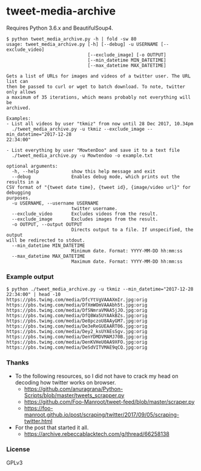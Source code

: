 # tweet-media-archive

Requires Python 3.6.x and BeautifulSoup4.

```
$ python tweet_media_archive.py -h | fold -sw 80
usage: tweet_media_archive.py [-h] [--debug] -u USERNAME [--exclude_video]
                              [--exclude_image] [-o OUTPUT]
                              [--min_datetime MIN_DATETIME]
                              [--max_datetime MAX_DATETIME]

Gets a list of URLs for images and videos of a twitter user. The URL list can
then be passed to curl or wget to batch download. To note, twitter only allows
a maximum of 35 iterations, which means probably not everything will be
archived.

Examples:
- List all videos by user "tkmiz" from now until 28 Dec 2017, 10.34pm
  ./tweet_media_archive.py -u tkmiz --exclude_image --min_datetime="2017-12-28
22:34:00"

- List everything by user "MowtenDoo" and save it to a text file
  ./tweet_media_archive.py -u Mowtendoo -o example.txt

optional arguments:
  -h, --help            show this help message and exit
  --debug               Enables debug mode, which prints out the results in a
CSV format of "{tweet date time}, {tweet id}, {image/video url}" for debugging
purposes.
  -u USERNAME, --username USERNAME
                        twitter username.
  --exclude_video       Excludes videos from the result.
  --exclude_image       Excludes images from the result.
  -o OUTPUT, --output OUTPUT
                        Directs output to a file. If unspecified, the output
will be redirected to stdout.
  --min_datetime MIN_DATETIME
                        Minimum date. Format: YYYY-MM-DD hh:mm:ss
  --max_datetime MAX_DATETIME
                        Maximum date. Format: YYYY-MM-DD hh:mm:ss
```


### Example output

```
$ python ./tweet_media_archive.py -u tkmiz --min_datetime="2017-12-28 22:34:00" | head -10
https://pbs.twimg.com/media/DfcYtVgVAAAXmIr.jpg:orig
https://pbs.twimg.com/media/DfXmWOmVAAAbh5t.jpg:orig
https://pbs.twimg.com/media/DfSNmraVMAA5jJO.jpg:orig
https://pbs.twimg.com/media/DfQ8Wa5UYAAkBZs.jpg:orig
https://pbs.twimg.com/media/De8pczoU8AAyGM7.jpg:orig
https://pbs.twimg.com/media/De3eReGUEAART06.jpg:orig
https://pbs.twimg.com/media/Dey2_ksUYAEsSgv.jpg:orig
https://pbs.twimg.com/media/DenYDMDVMAMJ70B.jpg:orig
https://pbs.twimg.com/media/DenKVHeU0AA9XFO.jpg:orig
https://pbs.twimg.com/media/DeSdVITVMAE9qCQ.jpg:orig
```


### Thanks

- To the following resources, so I did not have to crack my head on decoding how twitter works on browser.
    - https://github.com/anuragrana/Python-Scripts/blob/master/tweets_scrapper.py
    - https://github.com/Foo-Manroot/tweet-feed/blob/master/scraper.py
    - https://foo-manroot.github.io/post/scraping/twitter/2017/09/05/scraping-twitter.html
- For the post that started it all.
    - https://archive.rebeccablacktech.com/g/thread/66258138


### License

GPLv3
